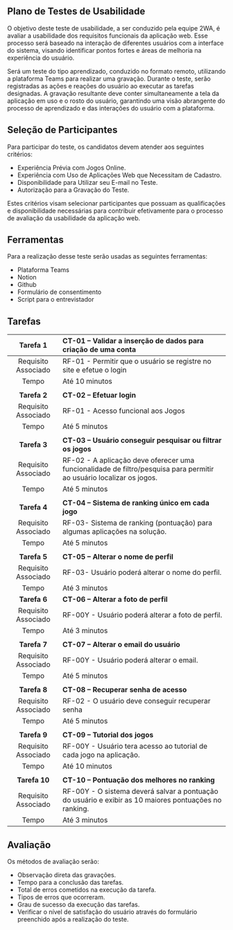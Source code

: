 ## Plano de Testes de Usabilidade

O objetivo deste teste de usabilidade, a ser conduzido pela equipe 2WA, é avaliar a usabilidade dos requisitos funcionais da aplicação web. Esse processo será baseado na interação de diferentes usuários com a interface do sistema, visando identificar pontos fortes e áreas de melhoria na experiência do usuário.

Será um teste do tipo aprendizado, conduzido no formato remoto, utilizando a plataforma Teams para realizar uma gravação. Durante o teste, serão registradas as ações e reações do usuário ao executar as tarefas designadas. A gravação resultante deve conter simultaneamente a tela da aplicação em uso e o rosto do usuário, garantindo uma visão abrangente do processo de aprendizado e das interações do usuário com a plataforma.

## Seleção de Participantes

Para participar do teste, os candidatos devem atender aos seguintes critérios:

- Experiência Prévia com Jogos Online.
- Experiência com Uso de Aplicações Web que Necessitam de Cadastro.
- Disponibilidade para Utilizar seu E-mail no Teste.
- Autorização para a Gravação do Teste.

Estes critérios visam selecionar participantes que possuam as qualificações e disponibilidade necessárias para contribuir efetivamente para o processo de avaliação da usabilidade da aplicação web.

## Ferramentas

Para a realização desse teste serão usadas as seguintes ferramentas:

- Plataforma Teams
- Notion
- Github
- Formulário de consentimento
- Script para o entrevistador

## Tarefas

| Tarefa 1 |	CT-01 – Validar a inserção de dados para criação de uma conta |
|:---:	|:---	|
| Requisito Associado |	RF-01 - Permitir que o usuário se registre no site e efetue o login |
| Tempo|Até 10 minutos |
|  	|  	|
| **Tarefa 2** |	**CT-02 – Efetuar login** |
| Requisito Associado |	RF-01 - Acesso funcional aos Jogos |
| Tempo |	Até 5 minutos |
|  	|  	|
| **Tarefa 3** |	**CT-03 – Usuário conseguir pesquisar ou filtrar os jogos** |
| Requisito Associado |	RF-02 - A aplicação deve oferecer uma funcionalidade de filtro/pesquisa para permitir ao usuário localizar os jogos. |
| Tempo |	Até 5 minutos |
|  	|  	|
| **Tarefa 4** |	**CT-04 – Sistema de ranking único em cada jogo** |
| Requisito Associado |	RF-03- Sistema de ranking (pontuação) para algumas aplicações na solução. |
| Tempo |	Até 5 minutos |
|  	|  	|
| **Tarefa 5** |	**CT-05 – Alterar o nome de perfil** |
| Requisito Associado |	RF-03- Usuário poderá alterar o nome do perfil. |
| Tempo |	Até 3 minutos |
| **Tarefa 6** |	**CT-06 – Alterar a foto de perfil** |
| Requisito Associado |	RF-00Y - Usuário poderá alterar a foto de perfil. |
| Tempo |	Até 3 minutos |
|  	|  	|
| **Tarefa 7** |	**CT-07 – Alterar o email do usuário** |
| Requisito Associado |	RF-00Y - Usuário poderá alterar o email. |
| Tempo |	Até 5 minutos |
|  	|  	|
| **Tarefa 8** |	**CT-08 – Recuperar senha de acesso** |
| Requisito Associado |	RF-02 - O usuário deve conseguir recuperar senha |
| Tempo |	Até 5 minutos |
|  	|  	|
| **Tarefa 9** |	**CT-09 – Tutorial dos jogos** |
| Requisito Associado |	RF-00Y - Usuário tera acesso ao tutorial de cada jogo na aplicação. |
| Tempo |	Até 10 minutos |
|  	|  	|
| **Tarefa 10**	| **CT-10 – Pontuação dos melhores no ranking** |
| Requisito Associado |	RF-00Y - O sistema deverá salvar a pontuação do usuário e exibir as 10 maiores pontuações no ranking. |
| Tempo |	Até 3 minutos |

## Avaliação

Os métodos de avaliação serão:
- Observação direta das gravações.
- Tempo para a conclusão das tarefas.
- Total de erros cometidos na execução da tarefa.
- Tipos de erros que ocorreram.
- Grau de sucesso da execução das tarefas.
- Verificar o nível de satisfação do usuário através do formulário preenchido após a realização do teste.
